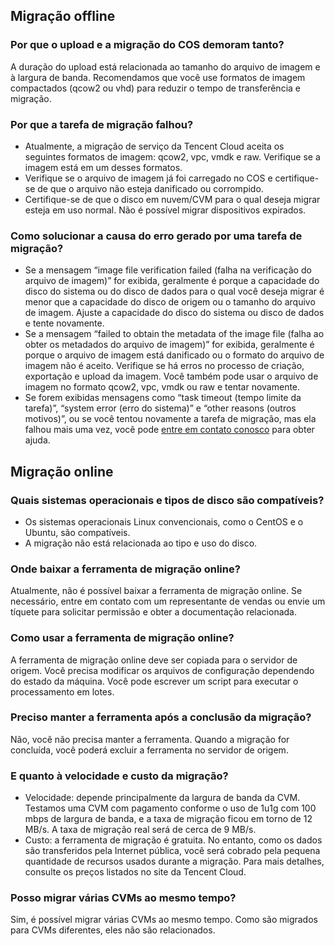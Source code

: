 ## Migração offline

### Por que o upload e a migração do COS demoram tanto?

A duração do upload está relacionada ao tamanho do arquivo de imagem e à largura de banda. Recomendamos que você use formatos de imagem compactados (qcow2 ou vhd) para reduzir o tempo de transferência e migração.

### Por que a tarefa de migração falhou?

 - Atualmente, a migração de serviço da Tencent Cloud aceita os seguintes formatos de imagem: qcow2, vpc, vmdk e raw. Verifique se a imagem está em um desses formatos.
 - Verifique se o arquivo de imagem já foi carregado no COS e certifique-se de que o arquivo não esteja danificado ou corrompido.
 - Certifique-se de que o disco em nuvem/CVM para o qual deseja migrar esteja em uso normal. Não é possível migrar dispositivos expirados.
 
### Como solucionar a causa do erro gerado por uma tarefa de migração?
 
 - Se a mensagem “image file verification failed (falha na verificação do arquivo de imagem)” for exibida, geralmente é porque a capacidade do disco do sistema ou do disco de dados para o qual você deseja migrar é menor que a capacidade do disco de origem ou o tamanho do arquivo de imagem. Ajuste a capacidade do disco do sistema ou disco de dados e tente novamente.
 - Se a mensagem “failed to obtain the metadata of the image file (falha ao obter os metadados do arquivo de imagem)” for exibida, geralmente é porque o arquivo de imagem está danificado ou o formato do arquivo de imagem não é aceito. Verifique se há erros no processo de criação, exportação e upload da imagem. Você também pode usar o arquivo de imagem no formato qcow2, vpc, vmdk ou raw e tentar novamente.
 - Se forem exibidas mensagens como “task timeout (tempo limite da tarefa)”, “system error (erro do sistema)” e “other reasons (outros motivos)”, ou se você tentou novamente a tarefa de migração, mas ela falhou mais uma vez, você pode [entre em contato conosco](https://cloud.tencent.com/document/product/213/39047) para obter ajuda.
 

## Migração online

### Quais sistemas operacionais e tipos de disco são compatíveis?

- Os sistemas operacionais Linux convencionais, como o CentOS e o Ubuntu, são compatíveis.
- A migração não está relacionada ao tipo e uso do disco.

### Onde baixar a ferramenta de migração online?

Atualmente, não é possível baixar a ferramenta de migração online. Se necessário, entre em contato com um representante de vendas ou envie um tíquete para solicitar permissão e obter a documentação relacionada.

### Como usar a ferramenta de migração online?

A ferramenta de migração online deve ser copiada para o servidor de origem. Você precisa modificar os arquivos de configuração dependendo do estado da máquina. Você pode escrever um script para executar o processamento em lotes.

### Preciso manter a ferramenta após a conclusão da migração?

Não, você não precisa manter a ferramenta. Quando a migração for concluída, você poderá excluir a ferramenta no servidor de origem.

### E quanto à velocidade e custo da migração?

- Velocidade: depende principalmente da largura de banda da CVM. Testamos uma CVM com pagamento conforme o uso de 1u1g com 100 mbps de largura de banda, e a taxa de migração ficou em torno de 12 MB/s. A taxa de migração real será de cerca de 9 MB/s.
- Custo: a ferramenta de migração é gratuita. No entanto, como os dados são transferidos pela Internet pública, você será cobrado pela pequena quantidade de recursos usados durante a migração. Para mais detalhes, consulte os preços listados no site da Tencent Cloud.
  
### Posso migrar várias CVMs ao mesmo tempo?

Sim, é possível migrar várias CVMs ao mesmo tempo. Como são migrados para CVMs diferentes, eles não são relacionados.
